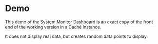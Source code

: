 # Demo
This demo of the System Monitor Dashboard is an exact copy of the front end of the working version in a Caché Instance.

It does not display real data, but creates random data points to display.
